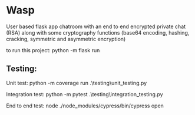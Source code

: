 # Wasp
User based flask app chatroom with an end to end encrypted private chat (RSA) along with some cryptography functions (base64 encoding, hashing, cracking, symmetric and asymmetric encryption)

to run this project:
python -m flask run

## Testing:
Unit test:
python -m coverage run .\testing\unit_testing.py

Integration test:
python -m pytest .\testing\integration_testing.py

End to end test:
node ./node_modules/cypress/bin/cypress open

